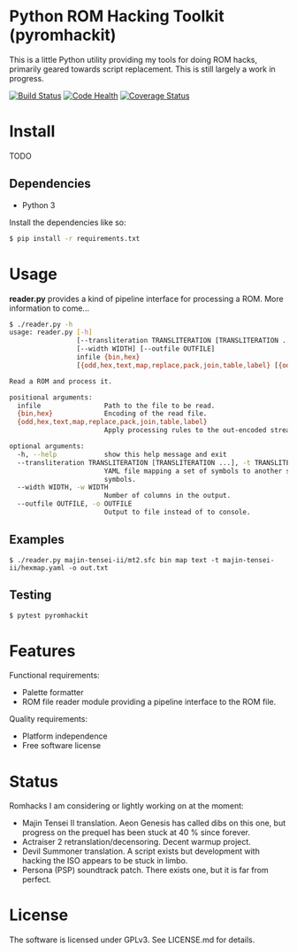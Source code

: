 Python ROM Hacking Toolkit (pyromhackit)
=========================================
This is a little Python utility providing my tools for doing ROM hacks, primarily geared towards
script replacement. This is still largely a work in progress.

[![Build Status](https://travis-ci.org/Sebelino/pyromhackit.svg?branch=master)](https://travis-ci.org/Sebelino/pyromhackit)
[![Code Health](https://landscape.io/github/Sebelino/pyromhackit/master/landscape.svg?style=flat)](https://landscape.io/github/Sebelino/pyromhackit/master)
[![Coverage Status](https://coveralls.io/repos/github/Sebelino/pyromhackit/badge.svg?branch=master)](https://coveralls.io/github/Sebelino/pyromhackit?branch=master)

# Install
TODO

## Dependencies
* Python 3

Install the dependencies like so:
```bash
$ pip install -r requirements.txt
```

# Usage
**reader.py** provides a kind of pipeline interface for processing a ROM. More information to come...
```bash
$ ./reader.py -h
usage: reader.py [-h]
                 [--transliteration TRANSLITERATION [TRANSLITERATION ...]]
                 [--width WIDTH] [--outfile OUTFILE]
                 infile {bin,hex}
                 [{odd,hex,text,map,replace,pack,join,table,label} [{odd,hex,text,map,replace,pack,join,table,label} ...]]

Read a ROM and process it.

positional arguments:
  infile                Path to the file to be read.
  {bin,hex}             Encoding of the read file.
  {odd,hex,text,map,replace,pack,join,table,label}
                        Apply processing rules to the out-encoded stream.

optional arguments:
  -h, --help            show this help message and exit
  --transliteration TRANSLITERATION [TRANSLITERATION ...], -t TRANSLITERATION [TRANSLITERATION ...]
                        YAML file mapping a set of symbols to another set of
                        symbols.
  --width WIDTH, -w WIDTH
                        Number of columns in the output.
  --outfile OUTFILE, -o OUTFILE
                        Output to file instead of to console.
```

## Examples
```
$ ./reader.py majin-tensei-ii/mt2.sfc bin map text -t majin-tensei-ii/hexmap.yaml -o out.txt
```

## Testing
```bash
$ pytest pyromhackit
```

Features
========
Functional requirements:
* Palette formatter
* ROM file reader module providing a pipeline interface to the ROM file.

Quality requirements:
* Platform independence
* Free software license

Status
======
Romhacks I am considering or lightly working on at the moment:
* Majin Tensei II translation. Aeon Genesis has called dibs on this one, but progress on the prequel
has been stuck at 40 % since forever.
* Actraiser 2 retranslation/decensoring. Decent warmup project.
* Devil Summoner translation. A script exists but development with hacking the ISO appears to be
stuck in limbo.
* Persona (PSP) soundtrack patch. There exists one, but it is far from perfect.

# License
The software is licensed under GPLv3. See LICENSE.md for details.

